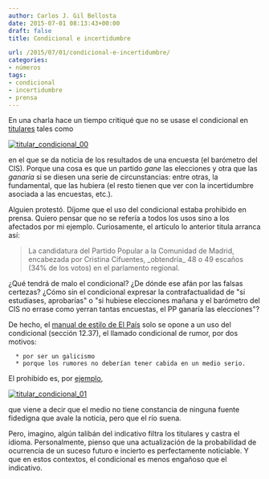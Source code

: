 ```yaml
---
author: Carlos J. Gil Bellosta
date: 2015-07-01 08:13:43+00:00
draft: false
title: Condicional e incertidumbre

url: /2015/07/01/condicional-e-incertidumbre/
categories:
- números
tags:
- condicional
- incertidumbre
- prensa
---
```


En una charla hace un tiempo critiqué que no se usase el condicional en [titulares](http://politica.elpais.com/politica/2015/05/07/actualidad/1430996420_482987.html) tales como

[![titular_condicional_00](/wp-uploads/2015/06/titular_condicional_00.png)
](/wp-uploads/2015/06/titular_condicional_00.png)

en el que se da noticia de los resultados de una encuesta (el barómetro del CIS). Porque una cosa es que un partido _gane_ las elecciones y otra que las _ganaría_ si se diesen una serie de circunstancias: entre otras, la fundamental, que las hubiera (el resto tienen que ver con la incertidumbre asociada a las encuestas, etc.).

Alguien protestó. Díjome que el uso del condicional estaba prohibido en prensa. Quiero pensar que no se refería a todos los usos sino a los afectados por mi ejemplo. Curiosamente, el artículo lo anterior titula arranca así:



<blockquote>La candidatura del Partido Popular a la Comunidad de Madrid, encabezada por Cristina Cifuentes, _obtendría_ 48 o 49 escaños (34% de los votos) en el parlamento regional.</blockquote>



¿Qué tendrá de malo el condicional? ¿De dónde ese afán por las falsas certezas? ¿Cómo sin el condicional expresar la contrafactualidad de "si estudiases, aprobarías" o "si hubiese elecciones mañana y el barómetro del CIS no errase como yerran tantas encuestas, el PP ganaría las elecciones"?

De hecho, el [manual de estilo de El País](http://blogs.elpais.com/files/manual-de-estilo-de-el-pa%C3%ADs.pdf) solo se opone a un uso del condicional (sección 12.37), el llamado condicional de rumor, por dos motivos:




	  * por ser un galicismo
	  * porque los rumores no deberían tener cabida en un medio serio.


El prohibido es, por [ejemplo](http://www.eluniverso.com/noticias/2015/06/29/nota/4993662/kim-jong-habria-ejecutado-arquitecto-aeropuerto-pyongyang),

[![titular_condicional_01](/wp-uploads/2015/06/titular_condicional_01.png)
](/wp-uploads/2015/06/titular_condicional_01.png)

que viene a decir que el medio no tiene constancia de ninguna fuente fidedigna que avale la noticia, pero que el río suena.

Pero, imagino, algún talibán del indicativo filtra los titulares y castra el idioma. Personalmente, pienso que una actualización de la probabilidad de ocurrencia de un suceso futuro e incierto es perfectamente noticiable. Y que en estos contextos, el condicional es menos engañoso que el indicativo.



